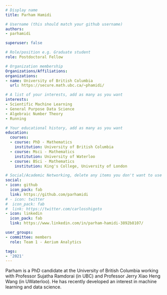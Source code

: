 ```yaml
---
# Display name
title: Parham Hamidi

# Username (this should match your github username)
authors:
- parhamidi

superuser: false

# Role/position e.g. Graduate student
role: Postdoctoral Fellow

# Organization membership
Organizations/Affiliations:
organizations:
- name: University of British Columbia
  url: https://secure.math.ubc.ca/~phamidi/

# A list of your interests, add as many as you want
interests:
- Scientific Machine Learning
- General Purpose Data Science
- Algebraic Number Theory 
- Running

# Your educational history, add as many as you want
education:
  courses:
  - course: PhD - Mathematics
    institution: University of British Columbia
  - course: Msci - Mathematics
    institution: University of Waterloo
  - course: BSci - Mathematics
    institution: King's College, University of London

# Social/Academic Networking, delete any items you don't want to use
social:
- icon: github
  icon_pack: fab
  link: https://github.com/parhamidi
# - icon: twitter
#  icon_pack: fab
#  link: https://twitter.com/carlosshigoto
- icon: linkedin
  icon_pack: fab
  link: https://www.linkedin.com/in/parham-hamidi-3892b8107/

user_groups:
- committee: members
  role: Team 1 - Aerium Analytics

tags:
- '2021'
---
```

Parham is a PhD candidate at the University of British Columbia working with Professor Sujatha Ramdorai (in UBC) and Professor Jerry Xiao Heng Wang (in UWaterloo). 
He has recently developed an interest in machine learning and data science.
